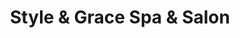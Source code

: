 ---
title: "Style & Grace Spa & Salon"
url: /mount-vernon/style-and-grace-spa-and-salon/
shop: beauty
---